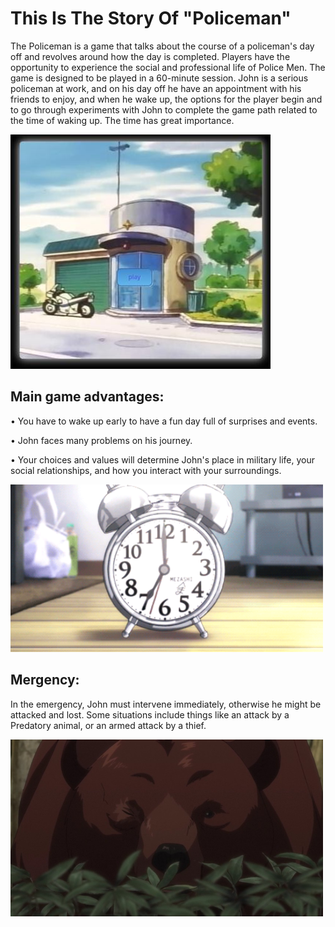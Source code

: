 # This Is The Story Of "Policeman"


The Policeman is a game that talks about the course of a policeman's day off and revolves around how the day is completed. Players have the opportunity to experience the social and professional life of Police Men. The game is designed to be played in a 60-minute session. John is a serious policeman at work, and on his day off he have an appointment with his friends to enjoy, and when he wake up, the options for the player begin and to go through experiments with John to complete the game path related to the time of waking up. The time has great importance.


![play](play.jpg)
## Main game advantages:
•	You have to wake up early to have a fun day full of surprises and events.

•	John faces many problems on his journey. 

•	Your choices and values will determine John's place in military life, your social relationships, and how you interact with your surroundings. 
 
 ![sna](sna.png)
## Mergency: 
In the emergency, John must intervene immediately, otherwise he might be attacked and lost. Some situations include things like an attack by a Predatory animal, or an armed attack by a thief.


![Golden-Kamuy-OVA-03-12](Golden-Kamuy-OVA-03-12.png)



 
 
